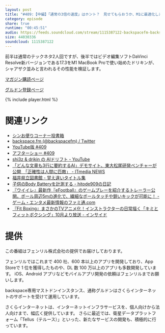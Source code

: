 ```yaml
---
layout: post
title: "#409:【中編】「通常の3倍の速度」はホント？　見せてもらおうか、M1に最適化したDaVinci Resolve 17.3の性能とやらを ～AI・ゲームトーク編～"
category: episode
share: true
runtime: "00:45:51"
audio: https://feeds.soundcloud.com/stream/1115387122-backspacefm-backspacefm-409-2.mp3
size: 44030336
soundcloud: 1115387122
---
```


前半は通常のテックネタ2人回ですが、後半ではビデオ編集ソフトDaVinci Resolve新バージョンである17.3をM1 MacBook Proで使い始めたドリキンが、シャアザク並みと言われるその性能を検証します。

[マガジン購読ページ](https://note.com/drikin/m/m55ec296b7655)

[グルドン登録ページ](https://mstdn.guru/invite/3WVHpSMr)

{% include player.html %}

# 関連リンク
* [シンお便りコーナー投書箱](https://forms.gle/NDBngfLwc3jKbLEJ6)
* [backspace.fm (@backspacefm) / Twitter](https://twitter.com/backspacefm)
* [YouTube版 #409](https://youtu.be/AAEWlD6F9BU)
* [アフターショー #409](https://note.com/backspacefm/n/n844d0b4e10e1)
* [shi3z & drikin の AIドリフト - YouTube](https://www.youtube.com/playlist?list=PLrXoPdX1uBPdbcxq5or0aW4QHgUxRWJ_H)
* [「どんな文章も3行に要約するAI」デモサイト、東大松尾研発ベンチャーが公開　「正確性は人間に匹敵」 - ITmedia NEWS](https://www.itmedia.co.jp/news/articles/2108/26/news134.html)
* [福井県立図書館 - 覚え違いタイトル集](http://www.library-archives.pref.fukui.lg.jp/tosyo/category/shiraberu/368.html)
* [子供のBody Batteryを計測する - hitode909の日記](https://blog.sushi.money/entry/2021/08/26/235900)
* [『ウイイレ』最新作『eFootball』のゲームプレーを紹介するトレーラー公開。ボール周辺5mの進化で、繊細なボールタッチや鋭いキックが可能に！ - ゲーム・エンタメ最新情報のファミ通.com](https://www.famitsu.com/news/202108/27231828.html?utm_source=pocket_mylist)
* [『Fit Boxing』まさかのTVアニメ化！インストラクターの日常描く「キミとフィットボクシング」10月より放送 - インサイド](https://www.inside-games.jp/article/2021/08/26/134000.html)



# 提供

この番組はフェンリル株式会社の提供でお届けしております。

フェンリルではこれまで 400 社、600 本以上のアプリを開発しており、App Storeで 1 位を獲得したものや、DL 数 100 万以上のアプリも多数開発しています。
iOS、Android アプリなどモバイルアプリ開発の依頼はフェンリルまでお願いします。

backspace専用マストドンインスタンス、通称グルドンはさくらインターネットのサポートを受けて運用しています。

さくらインターネットは、インターネットインフラサービスを、個人向けから法人向けまで、幅広く提供しています。
さらに最近では、衛星データプラットフォーム「Tellus（テルース）」といった、新たなサービスの開発も、積極的に行っています。
